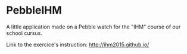 # PebbleIHM

A little application made on a Pebble watch for the "IHM" course of our school cursus.

Link to the exercice's instruction: http://ihm2015.github.io/
